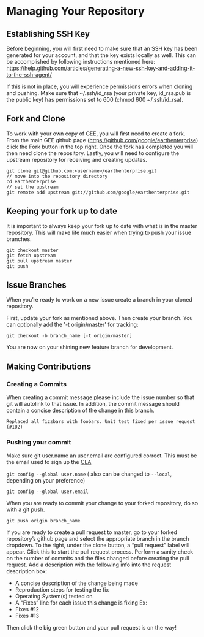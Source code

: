 # Managing Your Repository

## Establishing SSH Key
Before beginning, you will first need to make sure that an SSH key has been generated for your account, and that the key exists locally as well. This can be accomplished by following instructions mentioned here: https://help.github.com/articles/generating-a-new-ssh-key-and-adding-it-to-the-ssh-agent/

If this is not in place, you will experience permissions errors when cloning and pushing. Make sure that ~/.ssh/id_rsa (your private key, id_rsa.pub is the public key) has permissions set to 600 (chmod 600 ~/.ssh/id_rsa).

## Fork and Clone
To work with your own copy of GEE, you will first need to create a fork. From the main GEE github page (https://github.com/google/earthenterprise) click the Fork button in the top right. Once the fork has completed you will then need clone the repository. Lastly, you will need to configure the upstream repository for receiving and creating updates.
 
```
git clone git@github.com:<username>/earthenterprise.git
// move into the repository directory  
cd earthenterprise  
// set the upstream  
git remote add upstream git://github.com/google/earthenterprise.git
```

 
## Keeping your fork up to date
It is important to always keep your fork up to date with what is in the master repository. This will make life much easier when trying to push your issue branches.
 
```
git checkout master
git fetch upstream
git pull upstream master
git push
```


## Issue Branches
When you’re ready to work on a new issue create a branch in your cloned repository.
 
First, update your fork as mentioned above. Then create your branch. You can optionally add the '-t origin/master' for tracking:
 
`git checkout -b branch_name [-t origin/master]`

You are now on your shining new feature branch for development.

## Making Contributions

### Creating a Commits
When creating a commit message please include the issue number so that git will autolink to that issue. In addition, the commit message should contain a concise description of the change in this branch. 
 
`Replaced all fizzbars with foobars. Unit test fixed per issue request (#102)`
 
### Pushing your commit
Make sure git user.name an user.email are configured correct. This must be the email used to sign up the [CLA](https://cla.developers.google.com/clas)

`git config --global user.name`  ( also can be changed to `--local`, depending on your preference)

`git config --global user.email`

When you are ready to commit your change to your forked repository, do so with a git push.
 
`git push origin branch_name`
 
If you are ready to create a pull request to master, go to your forked repository’s github page and select the appropriate branch in the branch dropdown. To the right, under the clone button, a “pull request” label will appear. Click this to start the pull request process. Perform a sanity check on the number of commits and the files changed before creating the pull request. Add a description with the following info into the request description box: 
* A concise description of the change being made
* Reproduction steps for testing the fix
* Operating System(s) tested on
* A “Fixes” line for each issue this change is fixing Ex: 
* Fixes #12
* Fixes #13

Then click the big green button and your pull request is on the way!

